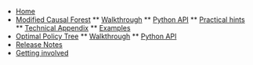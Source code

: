 <!-- docs/_sidebar.md -->

* [Home](/)
* [Modified Causal Forest](quick_start.md)
** [Walkthrough](part_i.md)
** [Python API](core_6.md)
** [Practical hints](core_5.md)
** [Technical Appendix](techn_app.md)
** [Examples](tutorial_1.md)
* [Optimal Policy Tree](opt_pol_quickstart.md)
** [Walkthrough](opt_pol_walkthrough.md)
** [Python API](opt_pol_1.md)
* [Release Notes](new.md)
* [Getting involved](intro_3.md)
